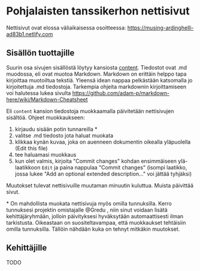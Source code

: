 # Pohjalaisten tanssikerhon nettisivut
Nettisivut ovat elossa väliaikaisessa osoitteessa: https://musing-ardinghelli-ad83b1.netlify.com

## Sisällön tuottajille
Suurin osa sivujen sisällöstä löytyy kansiosta [content](https://github.com/pohjalaisten-tanssikerho/web-page/tree/master/content). Tiedostot ovat .md muodossa, eli ovat muotoa Markdown. Markdown on erittäin helppo tapa kirjoittaa muotoiltua tekstiä. Yleensä idean nappaa pelkästään katsomalla jo kirjoitettuja .md tiedostoja. Tarkempia ohjeita markdownin kirjoittamiseen voi halutessa lukea sivulta https://github.com/adam-p/markdown-here/wiki/Markdown-Cheatsheet

Eli `content` kansion tiedostoja muokkaamalla päivitetään nettisivujen sisältöä. Ohjeet muokkaukseen:

  1. kirjaudu sisään potin tunnareilla \*
  2. valitse .md tiedosto jota haluat muokata
  3. klikkaa kynän kuvaa, joka on auenneen dokumentin oikealla yläpuolella (Edit this file)
  4. tee haluamasi muokkaus
  5. kun olet valmis, kirjoita "Commit changes" kohdan ensimmäiseen ylä-laatikkoon `Edit` ja paina nappulaa "Commit changes" (isompi laatikko, jossa lukee "Add an optional extended description..." voi jättää tyhjäksi)

Muutokset tulevat nettisivuille muutaman minuutin kuluttua. Muista päivittää sivut.

\* On mahdollista muokata nettisivuja myös omilla tunnuksilla. Kerro tunnuksesi projektin omistajalle @Gredu , niin sinut voidaan lisätä kehittäjäryhmään, jolloin päivityksesi hyväksytään automaattisesti ilman tarkistusta. Oikeastaan on suositeltavampaa, että muokkaukset tehtäisiin omilla tunnuksilla. Tällöin nähdään kuka on tehnyt mitkäkin muutokset.

## Kehittäjille
TODO
